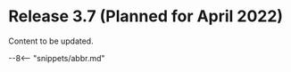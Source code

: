 <!-- SPDX-License-Identifier: CC-BY-4.0 -->
<!-- Copyright Contributors to the Egeria project. -->

# Release 3.7 (Planned for April 2022)

Content to be updated.

--8<-- "snippets/abbr.md"
